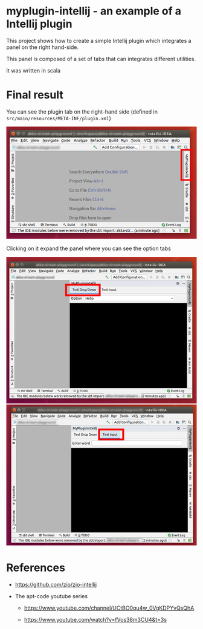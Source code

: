 # myplugin-intellij - an example of a Intellij plugin

This project shows how to create a simple Intellij plugin which integrates a panel on the right hand-side.

This panel is composed of a set of tabs that can integrates different utilities.

It was written in scala

# Final result

You can see the plugin tab on the right-hand side (defined in `src/main/resources/META-INF/plugin.xml`)

![IDEA](image/idea.png)

Clicking on it expand the panel where you can see the option tabs

![IDEA](image/tab1.png) ![IDEA](image/tab2.png)

# References

* https://github.com/zio/zio-intellij

* The apt-code youtube series

  * https://www.youtube.com/channel/UCtBO0qu4w_0VgKDPYvQsQhA

  * https://www.youtube.com/watch?v=fVos38m3CU4&t=3s
